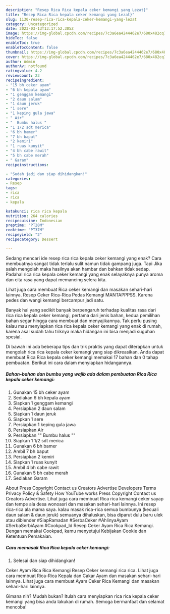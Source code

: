 ```yaml
---
description: "Resep Rica Rica kepala ceker kemangi yang Lezat}"
title: "Resep Rica Rica kepala ceker kemangi yang Lezat}"
slug: 1130-resep-rica-rica-kepala-ceker-kemangi-yang-lezat
category: Uncategorized
date: 2023-03-13T13:17:52.305Z
image: https://img-global.cpcdn.com/recipes/7c3a6ea4244462e7/680x482cq70/rica-rica-kepala-ceker-kemangi-foto-resep-utama.jpg
hideToc: false
enableToc: true
enableTocContent: false
thumbnail: https://img-global.cpcdn.com/recipes/7c3a6ea4244462e7/680x482cq70/rica-rica-kepala-ceker-kemangi-foto-resep-utama.jpg
cover: https://img-global.cpcdn.com/recipes/7c3a6ea4244462e7/680x482cq70/rica-rica-kepala-ceker-kemangi-foto-resep-utama.jpg
author: Admin
authorAv: notfound
ratingvalue: 4.2
reviewcount: 23
recipeingredient:
- "15 bh ceker ayam"
- "6 bh kepala ayam"
- "1 genggam kemangi"
- "2 daun salam"
- "1 daun jeruk"
- "1 sere"
- "1 keping gula jawa"
- " Air"
- "  Bumbu halus "
- "1 1/2 sdt merica"
- "6 bh bamer"
- "7 bh baput"
- "2 kemiri"
- "1 ruas kunyit"
- "4 bh cabe rawit"
- "5 bh cabe merah"
- " Garam"
recipeinstructions:

- "Sudah jadi dan siap dihidangkan!"
categories:
- Resep
tags:
- rica
- rica
- kepala

katakunci: rica rica kepala 
nutrition: 264 calories
recipecuisine: Indonesian
preptime: "PT28M"
cooktime: "PT37M"
recipeyield: "2"
recipecategory: Dessert

---
```



Sedang mencari ide resep rica rica kepala ceker kemangi yang enak? Cara membuatnya sangat tidak terlalu sulit namun tidak gampang juga. Tapi Jika salah mengolah maka hasilnya akan hambar dan bahkan tidak sedap. Padahal rica rica kepala ceker kemangi yang enak selayaknya punya aroma dan cita rasa yang dapat memancing selera kita.


Lihat juga cara membuat Rica ceker kemangi dan masakan sehari-hari lainnya. Resep Ceker Rica-Rica Pedas Kemangi MANTAPPPSS. Karena pedes dan wangi kemangi bercampur jadi satu.

Banyak hal yang sedikit banyak berpengaruh terhadap kualitas rasa dari rica rica kepala ceker kemangi, pertama dari jenis bahan, kedua pemilihan bahan segar hingga cara membuat dan menyajikannya. Tak perlu pusing kalau mau menyiapkan rica rica kepala ceker kemangi yang enak di rumah, karena asal sudah tahu triknya maka hidangan ini bisa menjadi suguhan spesial.


Di bawah ini ada beberapa tips dan trik praktis yang dapat diterapkan untuk mengolah rica rica kepala ceker kemangi yang siap dikreasikan. Anda dapat membuat Rica Rica kepala ceker kemangi memakai 17 bahan dan 0 tahap pembuatan. Berikut ini cara dalam menyiapkan hidangannya.

<!--inarticleads1-->

##### Bahan-bahan dan bumbu yang wajib ada dalam pembuatan Rica Rica kepala ceker kemangi:

1. Gunakan 15 bh ceker ayam
1. Sediakan 6 bh kepala ayam
1. Siapkan 1 genggam kemangi
1. Persiapkan 2 daun salam
1. Siapkan 1 daun jeruk
1. Siapkan 1 sere
1. Persiapkan 1 keping gula jawa
1. Persiapkan  Air
1. Persiapkan  &#34;&#34; Bumbu halus &#34;&#34;
1. Siapkan 1 1/2 sdt merica
1. Gunakan 6 bh bamer
1. Ambil 7 bh baput
1. Persiapkan 2 kemiri
1. Siapkan 1 ruas kunyit
1. Ambil 4 bh cabe rawit
1. Gunakan 5 bh cabe merah
1. Sediakan  Garam


About Press Copyright Contact us Creators Advertise Developers Terms Privacy Policy &amp; Safety How YouTube works Press Copyright Contact us Creators Advertise. Lihat juga cara membuat Rica rica kemangi ceker sayap dan tempe ala desa wonoasri dan masakan sehari-hari lainnya. Ini resep rica-rica ala mama saya. kalau masak rica-rica semua bumbunya (kecuali daun salam &amp; daun jeruk) semuanya dihaluskan, bisa diparut dulu baru ulek atau diblender #SiapRamadan #SerbaCeker #AhlinyaAyam #SerbaSerbiAyam #Cookpad_Id Resep Ceker Ayam Rica Rica Kemangi. Dengan memakai Cookpad, kamu menyetujui Kebijakan Cookie dan Ketentuan Pemakaian. 

<!--inarticleads2-->

##### Cara memasak Rica Rica kepala ceker kemangi:


1. Selesai dan siap dihidangkan!

Ceker Ayam Rica Rica Kemangi Resep Ceker kemangi rica rica. Lihat juga cara membuat Rica-Rica Kepala dan Cakar Ayam dan masakan sehari-hari lainnya. Lihat juga cara membuat Ayam Ceker Rica Kemangi dan masakan sehari-hari lainnya. 

Gimana nih? Mudah bukan? Itulah cara menyiapkan rica rica kepala ceker kemangi yang bisa anda lakukan di rumah. Semoga bermanfaat dan selamat mencoba!
